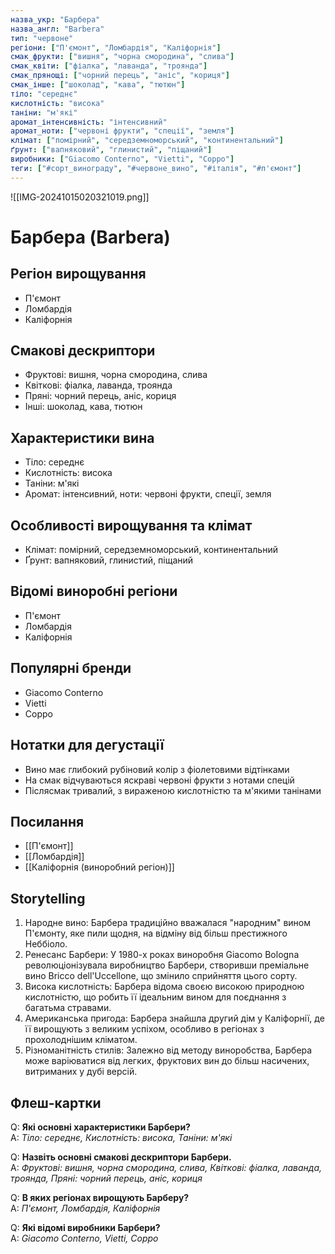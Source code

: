```yaml
---
назва_укр: "Барбера"
назва_англ: "Barbera"
тип: "червоне"
регіони: ["П'ємонт", "Ломбардія", "Каліфорнія"]
смак_фрукти: ["вишня", "чорна смородина", "слива"]
смак_квіти: ["фіалка", "лаванда", "троянда"]
смак_прянощі: ["чорний перець", "аніс", "кориця"]
смак_інше: ["шоколад", "кава", "тютюн"]
тіло: "середнє"
кислотність: "висока"
таніни: "м'які"
аромат_інтенсивність: "інтенсивний"
аромат_ноти: ["червоні фрукти", "спеції", "земля"]
клімат: ["помірний", "середземноморський", "континентальний"]
ґрунт: ["вапняковий", "глинистий", "піщаний"]
виробники: ["Giacomo Conterno", "Vietti", "Coppo"]
теги: ["#сорт_винограду", "#червоне_вино", "#італія", "#п'ємонт"]
---
```

![[IMG-20241015020321019.png]]
# Барбера (Barbera)

## Регіон вирощування
- П'ємонт
- Ломбардія
- Каліфорнія

## Смакові дескриптори
- Фруктові: вишня, чорна смородина, слива
- Квіткові: фіалка, лаванда, троянда
- Пряні: чорний перець, аніс, кориця
- Інші: шоколад, кава, тютюн

## Характеристики вина
- Тіло: середнє
- Кислотність: висока
- Таніни: м'які
- Аромат: інтенсивний, ноти: червоні фрукти, спеції, земля

## Особливості вирощування та клімат
- Клімат: помірний, середземноморський, континентальний
- Ґрунт: вапняковий, глинистий, піщаний

## Відомі виноробні регіони
- П'ємонт
- Ломбардія
- Каліфорнія

## Популярні бренди
- Giacomo Conterno
- Vietti
- Coppo

## Нотатки для дегустації
- Вино має глибокий рубіновий колір з фіолетовими відтінками
- На смак відчуваються яскраві червоні фрукти з нотами спецій
- Післясмак тривалий, з вираженою кислотністю та м'якими танінами

## Посилання
- [[П'ємонт]]
- [[Ломбардія]]
- [[Каліфорнія (виноробний регіон)]]

## Storytelling
1. Народне вино: Барбера традиційно вважалася "народним" вином П'ємонту, яке пили щодня, на відміну від більш престижного Неббіоло.
2. Ренесанс Барбери: У 1980-х роках виноробня Giacomo Bologna революціонізувала виробництво Барбери, створивши преміальне вино Bricco dell'Uccellone, що змінило сприйняття цього сорту.
3. Висока кислотність: Барбера відома своєю високою природною кислотністю, що робить її ідеальним вином для поєднання з багатьма стравами.
4. Американська пригода: Барбера знайшла другий дім у Каліфорнії, де її вирощують з великим успіхом, особливо в регіонах з прохолоднішим кліматом.
5. Різноманітність стилів: Залежно від методу виноробства, Барбера може варіюватися від легких, фруктових вин до більш насичених, витриманих у дубі версій.

## Флеш-картки
Q: **Які основні характеристики Барбери?**  
A: *Тіло: середнє, Кислотність: висока, Таніни: м'які*

Q: **Назвіть основні смакові дескриптори Барбери.**  
A: *Фруктові: вишня, чорна смородина, слива, Квіткові: фіалка, лаванда, троянда, Пряні: чорний перець, аніс, кориця*

Q: **В яких регіонах вирощують Барберу?**  
A: *П'ємонт, Ломбардія, Каліфорнія*

Q: **Які відомі виробники Барбери?**  
A: *Giacomo Conterno, Vietti, Coppo*